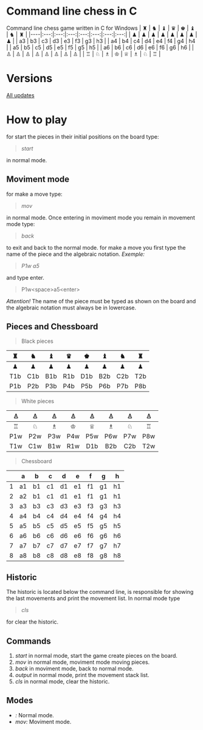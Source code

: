 
# Command line chess in C
Command line chess game written in C for Windows
  | ♜ | ♞ | ♝ | ♛ | ♚ | ♝ | ♞ | ♜ |
  |----|:---:|:---:|:---:|:---:|:---:|:---:|:---:|
  | ♟ | ♟ | ♟ | ♟ | ♟ | ♟ | ♟ | ♟ |
  | a3 | b3 | c3 | d3 | e3 | f3 | g3 | h3 |
  | a4 | b4 | c4 | d4 | e4 | f4 | g4 | h4 |
  | a5 | b5 | c5 | d5 | e5 | f5 | g5 | h5 |
  | a6 | b6 | c6 | d6 | e6 | f6 | g6 | h6 |
 | ♙ | ♙ | ♙ | ♙ | ♙ | ♙ | ♙ | ♙ |
  | ♖ | ♘ | ♗ | ♔ | ♕ | ♗ | ♘ | ♖ |
# Versions
[All updates](https://github.com/leozamboni/Chess/blob/master/VERSIONS.md)
# How to play
for start the pieces in their initial positions on the board type:
> *start*
> 
in normal mode.
## Moviment mode
for make a move type:
> *mov*
> 
 in normal mode. Once entering in moviment mode you remain in movement mode type:
> *back*
> 
to exit and back to the normal mode.
for make a move you first type the name of the piece and the algebraic notation.
*Exemple:*

> *P1w a5*
> 
and type enter.
> P1w<space\>a5<enter\>
> 
*Attention!* 
The name of the piece must be typed as shown on the board and the algebraic notation must always be in lowercase. 
## Pieces and Chessboard
 > Black pieces
 > 
  | ♜ | ♞ | ♝ | ♛ | ♚ | ♝ | ♞ | ♜ |
  |:---:|:---:|:---:|:---:|:---:|:---:|:---:|:---:|
  | ♟ | ♟ | ♟ | ♟ | ♟ | ♟ | ♟ | ♟ |
  | T1b | C1b | B1b | R1b | D1b | B2b | C2b | T2b |
 | P1b | P2b | P3b | P4b | P5b | P6b | P7b | P8b |
  > White pieces
  > 
  | ♙ | ♙ | ♙ | ♙ | ♙ | ♙ | ♙ | ♙ |
  |:---:|:---:|:---:|:---:|:---:|:---:|:---:|:---:|
  | ♖ | ♘ | ♗ | ♔ | ♕ | ♗ | ♘ | ♖ |
  | P1w | P2w | P3w | P4w | P5w | P6w | P7w | P8w |
  | T1w | C1w | B1w | R1w | D1b | B2b | C2b | T2w |
  > Chessboard
  > 
 |  | a | b | c | d | e | f | g | h | 
  |:---:|:---:|:---:|:---:|:---:|:---:|:---:|:---:|:---:|
  | 1 | a1 | b1 | c1 | d1 | e1 | f1 | g1 | h1 | 
  | 2 | a2 | b1 | c1 | d1 | e1 | f1 | g1 | h1 |
  | 3 | a3 | b3 | c3 | d3 | e3 | f3 | g3 | h3 |
  | 4 | a4 | b4 | c4 | d4 | e4 | f4 | g4 | h4 |
  | 5 | a5 | b5 | c5 | d5 | e5 | f5 | g5 | h5 |
  | 6 | a6 | b6 | c6 | d6 | e6 | f6 | g6 | h6 |
  | 7 | a7 | b7 | c7 | d7 | e7 | f7 | g7 | h7 |
  | 8 | a8 | b8 | c8 | d8 | e8 | f8 | g8 | h8 |
## Historic
The historic is located below the command line, is responsible for showing the last movements and print the movement list. In normal mode type
> *cls*
>
for clear the historic.
## Commands
1. *start* in normal mode, start the game create pieces on the board.
2. *mov* in normal mode, moviment mode moving pieces.
3. *back* in moviment mode, back to normal mode.
4. *output* in normal mode, print the movement stack list.
5. *cls* in normal mode, clear the historic.
## Modes
* *:* Normal mode.
* *mov:* Moviment mode.

